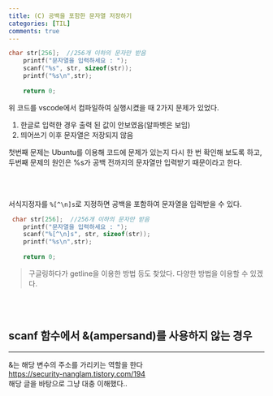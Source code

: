 ```yaml
---
title: (C) 공백을 포함한 문자열 저장하기
categories: [TIL]
comments: true
---
```

```c
char str[256];  //256개 이하의 문자만 받음
    printf("문자열을 입력하세요 : ");
    scanf("%s", str, sizeof(str));
    printf("%s\n",str);
    
    return 0;
```
위 코드를 vscode에서 컴파일하여 실행시켰을 때 2가지 문제가 있었다.  
1. 한글로 입력한 경우 출력 된 값이 안보였음(알파벳은 보임)
2. 띄어쓰기 이후 문자열은 저장되지 않음


첫번째 문제는 Ubuntu를 이용해 코드에 문제가 있는지 다시 한 번 확인해 보도록 하고,  
두번째 문제의 원인은 %s가 공백 전까지의 문자열만 입력받기 때문이라고 한다.

<br>
<br>

서식지정자를  `%[^\n]s`로 지정하면 공백을 포함하여 문자열을 입력받을 수 있다.

```c
 char str[256];  //256개 이하의 문자만 받음
    printf("문자열을 입력하세요 : ");
    scanf("%[^\n]s", str, sizeof(str));
    printf("%s\n",str);
    
    return 0;
```

> 구글링하다가 getline을 이용한 방법 등도 찾았다. 다양한 방법을 이용할 수 있겠다.


<br>
<br>

## scanf 함수에서 &(ampersand)를 사용하지 않는 경우
---
&는 해당 변수의 주소를 가리키는 역할을 한다  
https://security-nanglam.tistory.com/194  
해당 글을 바탕으로 그냥 대충 이해했다..  

